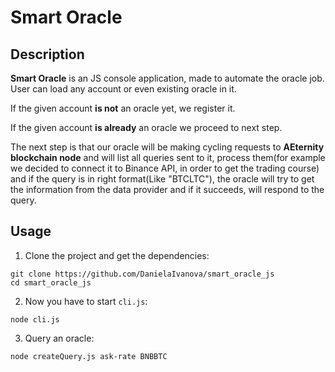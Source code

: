 # Smart Oracle

## Description
**Smart Oracle** is an JS console application, made to automate the oracle job. 
User can load any account or even existing oracle in it.

If the given account **is not** an oracle yet, we register it.

If the given account **is already** an oracle we proceed to next step.

The next step is that our oracle will be making cycling requests to **AEternity blockchain node** and will list all queries sent to it, process them(for example we decided to connect it to Binance API, in order to get the trading course) and if the query is in right format(Like "BTCLTC"), the oracle will try to get the information from the data provider and if it succeeds, will respond to the query.

## Usage
1. Clone the project and get the dependencies:
```
git clone https://github.com/DanielaIvanova/smart_oracle_js
cd smart_oracle_js

```
2. Now you have to start `cli.js`:
```
node cli.js
```
3. Query an oracle:
```
node createQuery.js ask-rate BNBBTC
```

